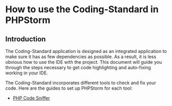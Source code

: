 # How to use the Coding-Standard in PHPStorm

## Introduction

The Coding-Standard application is designed as an integrated application to make
sure it has as few dependencies as possible. As a result, it is less obvious how
to use the IDE with the project. This document will guide you through the steps
necessary to get code highlighting and auto-fixing working in your IDE.

The Coding-Standard incorporates different tools to check and fix your code.
Here are the guides to set up PHPStorm for each tool:

- [PHP Code Sniffer](phpCS/PhpCodeSniffer.md)




